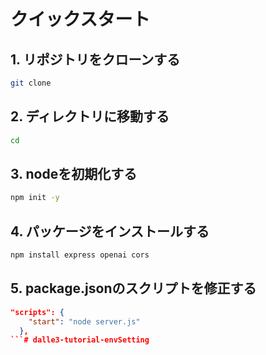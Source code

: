 # クイックスタート

## 1. リポジトリをクローンする

```bash
git clone
```

## 2. ディレクトリに移動する

```bash
cd
```

## 3. nodeを初期化する

```bash
npm init -y
```

## 4. パッケージをインストールする

```bash
npm install express openai cors
```

## 5. package.jsonのスクリプトを修正する

```json
"scripts": {
    "start": "node server.js"
  },
```# dalle3-tutorial-envSetting
